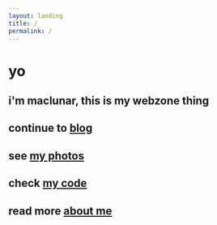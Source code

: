 ```yaml
---
layout: landing
title: /
permalink: /
---
```

# yo
## i'm maclunar, this is my webzone thing
## continue to [blog](/blog)
## see [my photos](http://maclunar.tumblr.com/search/photography)
## check [my code](https://github.com/maclunar)
## read more [about me](/about)


